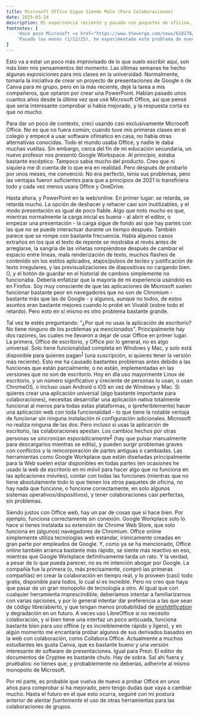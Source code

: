 ```yaml
---
title: Microsoft Office Sigue Siendo Malo (Para Colaboraciones)
date: 2025-03-24
description: Mi experiencia reciente y pasada con paquetes de oficina.
footnotes: [
    'Hace poco Microsoft <a href="https://www.theverge.com/news/618278/microsoft-office-free-windows-apps-ad-supported-version">lanzó la prueba</a> de una versión gratuita de Office de escritorio con publicidad en la India. Sin embargo, muchas funciones (por. ej. la habilidad de usar archivos locales directamente en lugar de OneDrive) están desactivadas artificialmente, así que de lo puedo ver, parece ser una combinación de las peores partes de Office de escritorio y Office web en un solo producto.',
    'Pasado los meses (1/12/25), he experimentado este problema de nuevo. Esta mañana tuve un seminario en el que la profesora quería que la clase trabajara en un documento compartido, pero Microsoft Office de escritorio se negaba a actualizarse en el ordenador/la pizarra para mostrar los últimos cambios. Sugerí abrirlo en la aplicación web, lo cual funcionó sin problema.'
]
---
```


Esto va a estar un poco más improvisado de lo que suelo escribir aquí, son más bien mis pensamientos del momento. Las últimas semanas he hecho algunas exposiciones para mis clases en la universidad. Normalmente, tomaría la iniciativa de crear un proyecto de presentaciones de Google o de Canva para mi grupo, pero en la más reciente, dejé la tarea a mis compañeros, que optaron por crear una PowerPoint. Habían pasado unos cuantos años desde la última vez que usé Microsoft Office, así que pensé que sería interesante comprobar si había mejorado, y la respuesta corta es que *no mucho*.

Para dar un poco de contexto, crecí usando casi exclusivamente Microsoft Office. No es que no fuera común; cuando tuve mis primeras clases en el colegio y empecé a usar software ofimático en casa, no había otras alternativas conocidas. Todo el mundo usaba Office, y nadie le daba muchas vueltas. Sin embargo, cerca del fin de mi educación secundaria, un nuevo profesor nos presentó Google Workspace. Al principio, estaba bastante escéptico. Tampoco sabía mucho del producto. Creo que ni siquiera me di cuenta de lo que era en realidad. Pero después de probarlo por unos meses, me convenció. No era perfecto, tenía sus problemas, pero las ventajas fueron suficientes para que a principios de 2021 lo transfiriera todo y cada vez menos usara Office y OneDrive.

Hasta ahora, y PowerPoint en la web/online. En primer lugar: se retarda, se retarda mucho. La opción de deshacer y rehacer casi son inutilizables, y el modo presentación es igual de poco fiable. Algo que noto mucho es que, mientras normalmente la carga inicial es buena - al abrir el editor, o empezar una presentación - la carga sigue de fondo así que hay partes con las que no se puede interactuar durante un tiempo después. También parece que se rompe con bastante frecuencia. Había algunos casos extraños en los que el texto de repente se mostraba al revés antes de arreglarse, la sangría de las viñetas rompiéndose después de cambiar el espacio entre líneas, mala renderización de texto, muchos flashes de contenido sin los estilos aplicados, atajos/pulsos de tecleo y justificación de texto irregulares, y las previsualizaciones de diapositivas no cargando bien. O, y el botón de guardar en el historial de cambios simplemente no funcionaba. Debería enfatizar que la mayoría de mi experiencia usándolo es en Firefox. Soy muy consciente de que las aplicaciones de Microsoft suelen funcionar bastante peor en navegadores que no son de Chromium - bastante más que las de Google - y algunos, aunque no todos, de estos asuntos eran bastante mejores cuando lo probé en Vivaldi (sobre todo el retardo). Pero esto en sí mismo es otro problema bastante grande.

Tal vez te estés preguntando: "¿Por qué no usas la aplicación de escritorio? No tiene ninguno de los problemas ya mencionados". Principalmente hay dos razones, las cuales me llevaron a dejar de usar Office en primer lugar. La primera, Office de escritorio, y Office por lo general, no es algo universal. Solo tiene funcionalidad completa en Windows y Mac, y solo está disponible para quienes pagan<sup><a id="n-1" href="#fn-1">1</a></sup> (una suscripción, si quieres tener la versión más reciente). Esto me ha causado bastantes problemas antes debido a las funciones que están parcialmente, o no están, implementadas en las versiones que no son de escritorio. Hoy en día uso mayormente Linux de escritorio, y un número significativo y creciente de personas lo usan, o usan ChromeOS, o incluso usan Android o iOS en vez de Windows y Mac. Si quieres crear una aplicación universal (algo bastante importante para colaboraciones), necesitas desarrollar una aplicación nativa totalmente funcional al menos para todas estas plataformas, o (preferiblemente) hacer una aplicación web con toda funcionalidad - lo que tiene la notable ventaja de funcionar sin ninguna instalación ni configuración adicionales. Microsoft no realiza ninguna de las dos. Pero incluso si usas la aplicación de escritorio, las colaboraciones apestan. Los cambios hechos por otras personas se sincronizan esporádicamente<sup><a id="n-2" href="#fn-2">2</a></sup> (hay que pulsar manualmente para descargarlos mientras se edita), y pueden surgir problemas graves con conflictos y la reincorporación de partes antiguas o cambiadas. Las herramientas como Google Workplace que están diseñadas principalmente para la Web suelen estar disponibles en todas partes (en ocasiones he usado la web de escritorio en mi móvil para hacer algo que no funciona en las aplicaciones móviles), contar con todas las funciones (mientras que no tiene absolutamente todo lo que tienen los otros paquetes de oficina, no hay nada que funcione, o funcione correctamente, en solo algunos sistemas operativos/dispositivos), y tener colaboraciones casi perfectas, sin problemas.

Siendo justos con Office web, hay un par de cosas que sí hace bien. Por ejemplo, funciona correctamente sin conexión. Google Workplace solo lo hace si tienes instalada su extensión de Chrome Web Store, que solo funciona en (algunos) navegadores de Chromium. Office online simplemente utiliza tecnologías web estándar, irónicamente creadas en gran parte por empleados de Google. Y, como ya se ha mencionado, Office online también arranca bastante más rápido, se siente más reactivo en eso, mientras que Google Workplace definitivamente tarda un rato. Y la verdad, a pesar de lo que pueda parecer, no es mi intención abogar por Google. La compañía fue la primera (o, más precisamente, compró las primeras compañías) en crear la colaboración en tiempo real, y lo proveen (casi) todo gratis, disponible para todos, lo cual sí es increíble. Pero no creo que haya que pasar de un gran monopolio de tecnología a otro. Al igual que con cualquier herramienta imprescindible, deberíamos intentar a familiarizarnos con varias opciones, y por lo general intentar dar preferencia a las que sean de código libre/abierto, y que tengan menos probabilidad de *[enshittification](https://es.wikipedia.org/wiki/Decadencia_de_plataformas#:~:text=como-,enshittification)* y degradación en un futuro. A veces uso LibreOffice si no necesito colaboración, y si bien tiene una interfaz un poco anticuada, funciona bastante bien para uso offline (y es increíblemente rápido y ligero), y en algún momento me encantaría probar algunos de sus derivados basados en la web con colaboración, como Collabora Office. Actualmente a muchos estudiantes les gusta Canva, que es bastante bueno y una versión interesante de software de presentaciones. Igual para Prezi. El editor de documentos de Cryptee es bastante chulo. Hay de sobra. Sal ahí fuera y pruébalos: no tienes que, y probablemente no deberías, adherirte al mismo monopolio de Microsoft.

Por mi parte, es probable que vuelva de nuevo a probar Office en unos años para comprobar si ha mejorado, pero tengo dudas que vaya a cambiar mucho. Hasta el futuro en el que esto ocurra, seguiré con mi postura anterior de alentar *fuertemente* el uso de otras herramientas para las colaboraciones de grupos.